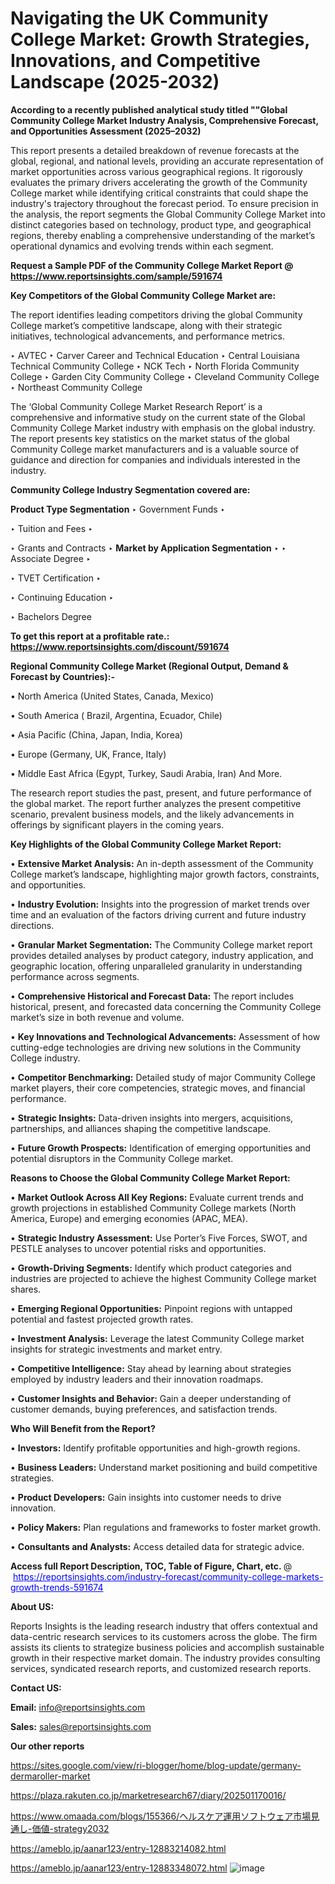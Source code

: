 # Navigating the UK Community College Market: Growth Strategies, Innovations, and Competitive Landscape (2025-2032)

<strong>According to a recently published analytical study titled ""Global Community College Market Industry Analysis, Comprehensive Forecast, and Opportunities Assessment (2025–2032)</strong>

This report presents a detailed breakdown of revenue forecasts at the global, regional, and national levels, providing an accurate representation of market opportunities across various geographical regions. It rigorously evaluates the primary drivers accelerating the growth of the Community College market while identifying critical constraints that could shape the industry's trajectory throughout the forecast period. To ensure precision in the analysis, the report segments the Global Community College Market into distinct categories based on technology, product type, and geographical regions, thereby enabling a comprehensive understanding of the market’s operational dynamics and evolving trends within each segment.

<strong>Request a Sample PDF of the Community College Market Report </strong><strong>@<a href=https://www.reportsinsights.com/sample/591674 style=color:#0000ff;> https://www.reportsinsights.com/sample/591674</a></strong></font>

<strong>Key Competitors of the Global Community College Market are:</strong>

The report identifies leading competitors driving the global Community College market’s competitive landscape, along with their strategic initiatives, technological advancements, and performance metrics.

‣ AVTEC
‣ Carver Career and Technical Education
‣ Central Louisiana Technical Community College
‣ NCK Tech
‣ North Florida Community College
‣ Garden City Community College
‣ Cleveland Community College
‣ Northeast Community College

The ‘Global Community College Market Research Report’ is a comprehensive and informative study on the current state of the Global Community College Market industry with emphasis on the global industry. The report presents key statistics on the market status of the global Community College market manufacturers and is a valuable source of guidance and direction for companies and individuals interested in the industry.

<strong>Community College Industry Segmentation covered are:</strong>

<strong>Product Type Segmentation</strong>
‣
Government Funds
‣ 

‣ Tuition and Fees
‣ 

‣ Grants and Contracts
‣ 
<strong>Market by Application Segmentation</strong>
‣
‣  Associate Degree
‣ 

‣ TVET Certification
‣ 

‣ Continuing Education
‣ 

‣ Bachelors Degree

<strong>To get this report at a profitable rate.: <a href=https://www.reportsinsights.com/discount/591674 style=color:#0000ff;>https://www.reportsinsights.com/discount/591674</a></strong></font>

<strong>Regional Community College Market (Regional Output, Demand &amp; Forecast by Countries):-</strong>

• North America (United States, Canada, Mexico)

• South America ( Brazil, Argentina, Ecuador, Chile)

• Asia Pacific (China, Japan, India, Korea)

• Europe (Germany, UK, France, Italy)

• Middle East Africa (Egypt, Turkey, Saudi Arabia, Iran) And More.

The research report studies the past, present, and future performance of the global market. The report further analyzes the present competitive scenario, prevalent business models, and the likely advancements in offerings by significant players in the coming years.

<strong>Key Highlights of the Global Community College Market Report:</strong>

• <strong>Extensive Market Analysis:</strong> An in-depth assessment of the Community College market’s landscape, highlighting major growth factors, constraints, and opportunities.

• <strong>Industry Evolution:</strong> Insights into the progression of market trends over time and an evaluation of the factors driving current and future industry directions.

• <strong>Granular Market Segmentation:</strong> The Community College market report provides detailed analyses by product category, industry application, and geographic location, offering unparalleled granularity in understanding performance across segments.

• <strong>Comprehensive Historical and Forecast Data:</strong> The report includes historical, present, and forecasted data concerning the Community College market’s size in both revenue and volume.

• <strong>Key Innovations and Technological Advancements:</strong> Assessment of how cutting-edge technologies are driving new solutions in the Community College industry.

• <strong>Competitor Benchmarking:</strong> Detailed study of major Community College market players, their core competencies, strategic moves, and financial performance.

• <strong>Strategic Insights:</strong> Data-driven insights into mergers, acquisitions, partnerships, and alliances shaping the competitive landscape.

• <strong>Future Growth Prospects:</strong> Identification of emerging opportunities and potential disruptors in the Community College market.

<strong>Reasons to Choose the Global Community College Market Report:</strong>

• <strong>Market Outlook Across All Key Regions:</strong> Evaluate current trends and growth projections in established Community College markets (North America, Europe) and emerging economies (APAC, MEA).

• <strong>Strategic Industry Assessment:</strong> Use Porter’s Five Forces, SWOT, and PESTLE analyses to uncover potential risks and opportunities.

• <strong>Growth-Driving Segments:</strong> Identify which product categories and industries are projected to achieve the highest Community College market shares.

• <strong>Emerging Regional Opportunities:</strong> Pinpoint regions with untapped potential and fastest projected growth rates.

• <strong>Investment Analysis:</strong> Leverage the latest Community College market insights for strategic investments and market entry.

• <strong>Competitive Intelligence:</strong> Stay ahead by learning about strategies employed by industry leaders and their innovation roadmaps.

• <strong>Customer Insights and Behavior:</strong> Gain a deeper understanding of customer demands, buying preferences, and satisfaction trends.

<strong>Who Will Benefit from the Report?</strong>

• <strong>Investors:</strong> Identify profitable opportunities and high-growth regions.

• <strong>Business Leaders:</strong> Understand market positioning and build competitive strategies.

• <strong>Product Developers:</strong> Gain insights into customer needs to drive innovation.

• <strong>Policy Makers:</strong> Plan regulations and frameworks to foster market growth.

• <strong>Consultants and Analysts:</strong> Access detailed data for strategic advice.
</ul>
<strong>Access full Report Description, TOC, Table of Figure, Chart, etc. </strong>@  <a href=https://reportsinsights.com/industry-forecast/community-college-markets-growth-trends-591674 style=color:#0000ff;>https://reportsinsights.com/industry-forecast/community-college-markets-growth-trends-591674</a></font>

<strong><strong>About US</strong>:</strong>

Reports Insights is the leading research industry that offers contextual and data-centric research services to its customers across the globe. The firm assists its clients to strategize business policies and accomplish sustainable growth in their respective market domain. The industry provides consulting services, syndicated research reports, and customized research reports.

<strong>Contact US:</strong>

<p class=""""><b>Email:</b> <a href=mailto:info@reportsinsights.com>info@reportsinsights.com</a></p>
<p class=""""><b>Sales:</b> <a href=mailto:sales@reportsinsights.com>sales@reportsinsights.com</a></p>

<strong>Our other reports</strong>

<a href=https://sites.google.com/view/ri-blogger/home/blog-update/germany-dermaroller-market>https://sites.google.com/view/ri-blogger/home/blog-update/germany-dermaroller-market</a>

<a href=https://plaza.rakuten.co.jp/marketresearch67/diary/202501170016/>https://plaza.rakuten.co.jp/marketresearch67/diary/202501170016/</a>

<a href=https://www.omaada.com/blogs/155366/ヘルスケア運用ソフトウェア市場見通し-価値-strategy2032>https://www.omaada.com/blogs/155366/ヘルスケア運用ソフトウェア市場見通し-価値-strategy2032</a>

<a href=https://ameblo.jp/aanar123/entry-12883214082.html>https://ameblo.jp/aanar123/entry-12883214082.html</a>

<a href=https://ameblo.jp/aanar123/entry-12883348072.html>https://ameblo.jp/aanar123/entry-12883348072.html</a>
![image](https://github.com/user-attachments/assets/b0e135f4-1aa0-458b-8cd4-a73d6d193026)

